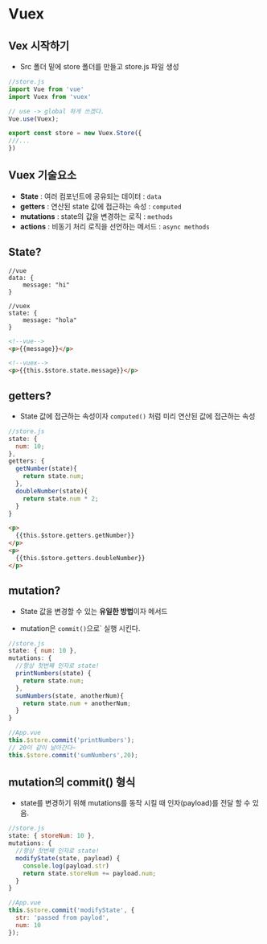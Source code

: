 # Vuex



## Vex 시작하기

* Src 폴더 밑에 store 폴더를 만들고  store.js 파일 생성

```javascript
//store.js
import Vue from 'vue'
import Vuex from 'vuex'

// use -> global 하게 쓰겠다.
Vue.use(Vuex);

export const store = new Vuex.Store({
///...
})
```



## Vuex 기술요소

* **State** : 여러 컴포넌트에 공유되는 데이터 : `data`
* **getters** : 연산된 state 값에 접근하는 속성 : `computed`
* **mutations** : state의 값을 변경하는 로직 : `methods`
* **actions** : 비동기 처리 로직을 선언하는 메서드 : `async methods`



## State?

```vue
//vue
data: {
	message: "hi"
}

//vuex
state: {
	message: "hola"
}
```

```html
<!--vue-->
<p>{{message}}</p>

<!--vuex-->
<p>{{this.$store.state.message}}</p>
```



## getters?

* State 값에 접근하는 속성이자 `computed()` 처럼 미리 연산된 값에 접근하는 속성

```javascript
//store.js
state: {
  num: 10;
},
getters: {
  getNumber(state){
    return state.num;
  },
  doubleNumber(state){
    return state.num * 2;
  }
}
```

```html
<p>
  {{this.$store.getters.getNumber}}
</p>
<p>
  {{this.$store.getters.doubleNumber}}
</p>
```



## mutation?

* State 값을 변경할 수 있는 **유일한 방법**이자 메서드

* mutation은 `commit()`으로` 실행 시킨다.

```javascript
//store.js
state: { num: 10 },
mutations: {
  //항상 첫번째 인자로 state!
  printNumbers(state) {
    return state.num;
  },
  sumNumbers(state, anotherNum){
    return state.num + anotherNum;
  }
}

//App.vue
this.$store.commit('printNumbers');
// 20이 같이 날아간다~
this.$store.commit('sumNumbers',20);
```



## mutation의 commit() 형식

* state를 변경하기 위해 mutations를 동작 시킬 때 인자(payload)를 전달 할 수 있음.

```javascript
//store.js
state: { storeNum: 10 },
mutations: {
  //항상 첫번째 인자로 state!
  modifyState(state, payload) {
    console.log(payload.str)
    return state.storeNum += payload.num;
  }
}

//App.vue
this.$store.commit('modifyState', {
  str: 'passed from paylod',
  num: 10
});
```

